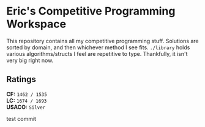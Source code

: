 # Eric's Competitive Programming Workspace

This repository contains all my competitive programming stuff. Solutions are sorted by domain, and then whichever method I see fits. `./library` holds various algorithms/structs I feel are repetitive to type. Thankfully, it isn't very big right now.

Ratings
---
**CF:** `1462 / 1535`<br>
**LC:** `1674 / 1693`<br>
**USACO:** `Silver`

test commit

